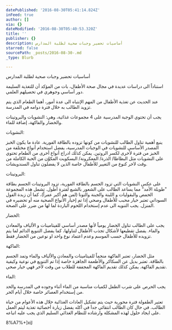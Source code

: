 ```yaml
---
datePublished: '2016-08-30T05:41:14.824Z'
inFeed: true
author: []
via: {}
dateModified: '2016-08-30T05:40:53.320Z'
title: ''
publisher: {}
description: أساسيات تحضير وجبات صحية لطلبة المدارس
starred: false
sourcePath: _posts/2016-08-30-.md
_type: Blurb

---
```

أساسيات تحضير وجبات صحية لطلبة المدارس

استناداً الى دراسات عديدة في مجال صحة الأطفال، بات من المؤكد أن للتغذية السليمة دور أساسي وجوهري في تحصيلهم العلمي.

عند الحديث عن تغذية الأطفال من المهم الإنتباه الى عدة أمور، أهما الطعام الذي يتم تزويد الطالب به خلال فترة دوامه في المدرسة.

يجب أن تحتوي الوجبة المدرسية على 4 مجموعات غذائية، وهي: النشويات والبروتينات والخضار والفاكهة، إضافة للماء.

النشويات:

ينبع أهمية تناول الطالب للنشويات من كونها تزوده بالطاقة الفورية. عادة ما يكون الخبز المصدر الأساسي للنشويات في الوجبات المدرسية، يفضل استخدام أنواع مختلفة من الخبز من فترة لأخرى لكسر الروتين. يمكن كذلك ادراج أنواع أخرى من الطعام تحتوي على النشويات مثل البطاطا/ الذرة/ المعكرونة/ البسكويت المكوَّن من الحبة الكاملة من وقت لآخر كنوع من التغيير للأطفال خاصة الذين لا يفضلون تناول السندويشات.

البروتينات:

على عكس النشويات التي تزود الجسم بالطاقة الفورية، تزود البروتينات الجسم بطاقة "طويلة الأمد" مما يساعد الطالب على الشعور بالشبع لفترة أطول. تشمل هذه المجموعة الحمص والبقوليات و اللبنة والجبنة والتونا (لمن هم أكبر عمراً)، كما أن زبدة الفول السوداني تعتبر خيار محبب للأطفال وصحي إذا تم إخيار الأنواع الصحية منه أو تحضيره في المنزل. يجب التنويه الى عدم إستخدام اللحوم الباردة لما لها من ضرر على الصحة.

الخضار:

يجب على الطالب تناول الخضار يومياً لأنها مصدر أساسي للفيتامينات و الألياف والمعادن والماء. يفضل تقطيعها لأشكال تجذب الأطفال لتناولها، كما يفضل التنويع الدائم لما يتم تزويده للأطفال حسب الموسم وعدم اعتماد نوع واحد او نوعين من الخضار فقط.

الفاكهة:

مثل الخضار، تعتبر الفاكهة منجماً للفيتامينات والمعادن والألياف والماء وتمد الجسم بالطاقة. تعتبر بديل عن السكاكر والأطعمة الجاهزة خاصة إذا تم التنويع في نوعية وكيفية تقديم الفاكهة. يمكن كذلك تقديم الفاكهة المجففة للطلاب من وقت لآخر فهي خيار صحي.

الماء:

يجب الحرص على شرب الطفل لكميات مناسبة من الماء أثناء وجوده في المدرسة والحد من إستخدام العصائر خاصة خلال أيام الحر.

تعتير الطفولة فترة محورية حيث يتم تشكيل العادات الغذائية خلال هذه الأعوام من حياة الطالب. في حال كان الطالب انتقائي جداَ في أكله يفضل زيارة أخصائية تغذية ليتم العمل على ايجاد حلول لهذه المشكلة وارشاده للنظام الغذائي السليم الذي يجب عليه اتباعه.

8%A7%+\]xiֳI